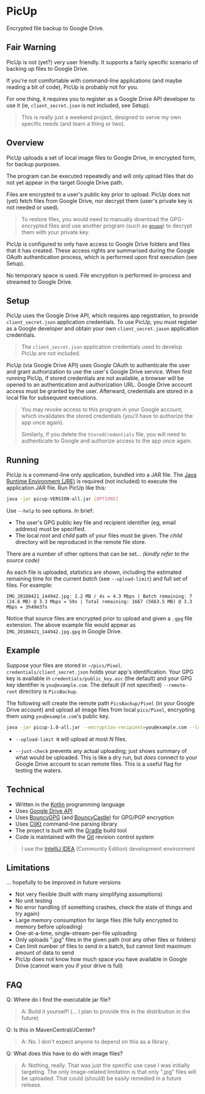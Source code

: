# PicUp

Encrypted file backup to Google Drive.

## Fair Warning

PicUp is not (yet?) very user friendly. It supports a fairly specific scenario of backing up files to Google Drive. 

If you're not comfortable with command-line applications (and maybe reading a bit of code), PicUp is probably not for you.

For one thing, it requires you to register as a Google Drive API developer to use it (ie, `client_secret.json` is not included, see Setup).

> This is really just a weekend project, designed to serve my own specific needs (and learn a thing or two).

## Overview

PicUp uploads a set of local image files to Google Drive, in encrypted form, for backup purposes.

The program can be executed repeatedly and will only upload files that do not yet appear in the target Google Drive path. 

Files are encrypted to a user's public key prior to upload. PicUp does not (yet) fetch files from Google Drive, nor decrypt them (user's private key is not needed or used).

> To restore files, you would need to manually download the GPG-encrypted files and use another program (such as [`gnupg`](https://gnupg.org/)) to decrypt them with your private key.

PicUp is configured to only have access to Google Drive folders and files that it has created. These access rights are summarised during the Google OAuth authentication process, which is performed upon first execution (see Setup).

No temporary space is used. File encryption is performed in-process and streamed to Google Drive.

## Setup

PicUp uses the Google Drive API, which requires app registration, to provide `client_secret.json` application credentials. To use PicUp, you must register as a Google developer and obtain your own `client_secret.jason` application credentials.

> The `client_secret.json` application credentials used to develop PicUp are not included.

PicUp (via Google Drive API) uses Google OAuth to authenticate the user and grant authorization to use the user's Google Drive service. When first running PicUp, if stored credentials are not available, a browser will be opened to an authentication and authorization URL. Google Drive account access must be granted by the user. Afterward, credentials are stored in a local file for subsequent executions.

> You may revoke access to this program in your Google account, which invalidates the stored credentials (you'll have to authorize the app once again).
>
> Similarly, if you delete the `StoredCredentials` file, you will need to authenticate to Google and authorize access to the app once again.

## Running

PicUp is a command-line only application, bundled into a JAR file. The [Java Runtime Environment (JRE)](https://java.com/) is required (not included) to execute the application JAR file. Run PicUp like this:

```bash
java -jar picup-VERSION-all.jar [OPTIONS]
```

Use `--help` to see options. In brief:

* The user's GPG public key file and recipient identifier (eg, email address) must be specified.
* The local _root_ and _child_ path of your files must be given. The _child_ directory will be reproduced in the remote file store.

There are a number of other options that can be set... _(kindly refer to the source code)_

As each file is uploaded, statistics are shown, including the estimated remaining time for the current _batch_ (see `--upload-limit`) and full set of files. For example:

```text
IMG_20180421_144942.jpg: 2.2 MB / 4s = 4.3 Mbps | Batch remaining: 7 (24.6 MB) @ 3.3 Mbps = 59s | Total remaining: 1667 (5663.5 MB) @ 3.3 Mbps = 3h49m37s
```

Notice that source files are encrypted prior to upload and given a `.gpg` file extension. The above example file would appear as `IMG_20180421_144942.jpg.gpg` in Google Drive.

## Example

Suppose your files are stored in `~/pics/Pixel`. `credentials/client_secret.json` holds your app's identification. Your GPG key is available in `credentials/public_key.asc` (the default) and your GPG key identifier is `you@example.com`. The default (if not specified) `--remote-root` directory is `PicsBackup`.

The following will create the remote path `PicsBackup/Pixel` (in your Google Drive account) and upload all image files from local `pics/Pixel`, encrypting them using `you@example.com`'s public key.

```bash
java -jar picup-1.0-all.jar --encryption-recipient=you@example.com --local-root ~/pics/ --local-child Pixel --upload-limit 10 --just-check
```

* `--upload-limit N` will upload at most _N_ files. 

* `--just-check` prevents any actual uploading; just shows summary of what would be uploaded. This is like a dry run, but _does_ connect to your Google Drive account to scan remote files. This is a useful flag for testing the waters.

## Technical

* Written in the [Kotlin](https://kotlinlang.org/) programming language
* Uses [Google Drive API](https://developers.google.com/drive/)
* Uses [BouncyGPG](https://github.com/neuhalje/bouncy-gpg) (and [BouncyCastle](https://bouncycastle.org/)) for GPG/PGP encryption
* Uses [CliKt](https://ajalt.github.io/clikt/) command-line parsing library
* The project is built with the [Gradle](https://gradle.org/) build tool
* Code is maintained with the [Git](https://git-scm.com/) revision control system

> I use the [IntelliJ IDEA](https://www.jetbrains.com/idea/) (Community Edition) development environment

## Limitations

... hopefully to be improved in future versions

* Not very flexible (built with many simplifying assumptions)
* No unit testing
* No error handling (if something crashes, check the state of things and try again)
* Large memory consumption for large files (file fully encrypted to memory before uploading)
* One-at-a-time, single-stream-per-file uploading
* Only uploads ".jpg" files in the given path (not any other files or folders)
* Can limit number of files to send in a batch, but cannot limit maximum amount of data to send
* PicUp does not know how much space you have available in Google Drive (cannot warn you if your drive is full)

## FAQ

Q: Where do I find the executable jar file? 

> A: Build it yourself! (... I plan to provide this in the distribution in the future)

Q: Is this in MavenCentral/JCenter? 

> A: No. I don't expect anyone to depend on this as a library.

Q: What does this have to do with image files?

> A: Nothing, really. That was just the specific use case I was initially targeting. The only image-related limitation is that only ".jpg" files will be uploaded. That could (should) be easily remedied in a future release.